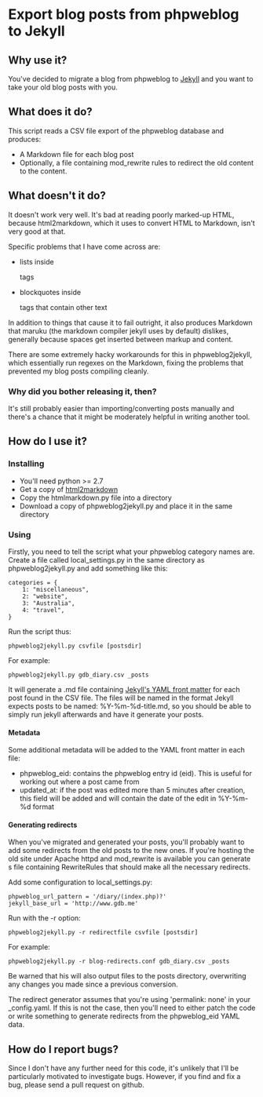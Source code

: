 
# Export blog posts from phpweblog to Jekyll

## Why use it?

You've decided to migrate a blog from phpweblog to
[Jekyll](http://www.jekyllrb.com/) and you want to take your old blog posts
with you.

## What does it do?

This script reads a CSV file export of the phpweblog database and produces:

- A Markdown file for each blog post
- Optionally, a file containing mod_rewrite rules to redirect the old content to the content.

## What doesn't it do?

It doesn't work very well. It's bad at reading poorly marked-up HTML, because 
html2markdown, which it uses to convert HTML to Markdown, isn't very good at that.

Specific problems that I have come across are:

- lists inside <p> tags
- blockquotes inside <p> tags that contain other text

In addition to things that cause it to fail outright, it also produces Markdown that
maruku (the markdown compiler jekyll uses by default) dislikes, generally because
spaces get inserted between markup and content.

There are some extremely hacky workarounds for this in phpweblog2jekyll, which 
essentially run regexes on the Markdown, fixing the problems that prevented my blog
posts compiling cleanly.

### Why did you bother releasing it, then?

It's still probably easier than importing/converting posts manually and there's a
chance that it might be moderately helpful in writing another tool.

## How do I use it?

### Installing

- You'll need python >= 2.7
- Get a copy of [html2markdown](http://www.codefu.org/html2markdown/)
- Copy the htmlmarkdown.py file into a directory
- Download a copy of phpweblog2jekyll.py and place it in the same directory

### Using

Firstly, you need to tell the script what your phpweblog category names are.
Create a file called local_settings.py in the same directory as
phpweblog2jekyll.py and add something like this:

	categories = {
	    1: "miscellaneous",
	    2: "website",
	    3: "Australia",
	    4: "travel",
	}

Run the script thus: 

	phpweblog2jekyll.py csvfile [postsdir] 

For example:

	phpweblog2jekyll.py gdb_diary.csv _posts

It will generate a .md file containing [Jekyll's YAML front
matter](https://github.com/mojombo/jekyll/wiki/YAML-Front-Matter) for each post
found in the CSV file. The files will be named in the format Jekyll expects
posts to be named: %Y-%m-%d-title.md, so you should be able to simply run
jekyll afterwards and have it generate your posts.

#### Metadata

Some additional metadata will be added to the YAML front matter in each file:

- phpweblog_eid: contains the phpweblog entry id (eid). This is useful for working
out where a post came from
- updated_at: if the post was edited more than 5 minutes after creation, this field will be added and will contain the date of the edit in %Y-%m-%d format

#### Generating redirects

When you've migrated and generated your posts, you'll probably want to add some 
redirects from the old posts to the new ones. If you're hosting the old site under
Apache httpd and mod_rewrite is available you can generate s file containing
RewriteRules that should make all the necessary redirects.

Add some configuration to local_settings.py:

	phpweblog_url_pattern = '/diary/(index.php)?'
	jekyll_base_url = 'http://www.gdb.me'

Run with the -r option:

	phpweblog2jekyll.py -r redirectfile csvfile [postsdir]

For example:

	phpweblog2jekyll.py -r blog-redirects.conf gdb_diary.csv _posts

Be warned that his will also output files to the posts directory, overwriting any changes
you made since a previous conversion.

The redirect generator assumes that you're using 'permalink: none' in your
_config.yaml. If this is not the case, then you'll need to either patch the code
or write something to generate redirects from the phpweblog_eid YAML data.

## How do I report bugs?

Since I don't have any further need for this code, it's unlikely that I'll be
particularly motivated to investigate bugs. However, if you find and fix a bug,
please send a pull request on github.
